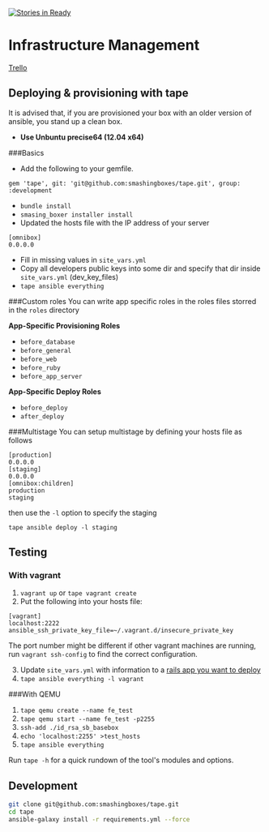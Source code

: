 [![Stories in Ready](https://badge.waffle.io/smashingboxes/tape.png?label=ready&title=Ready)](https://waffle.io/smashingboxes/tape)
# Infrastructure Management

[Trello](https://trello.com/b/4sOCutfn/smashingboxer)


## Deploying & provisioning with tape
It is advised that, if you are provisioned your box with an older version of ansible, you stand up a clean box.

* **Use Unbuntu precise64 (12.04 x64)**

###Basics

* Add the following to your gemfile.

```
gem 'tape', git: 'git@github.com:smashingboxes/tape.git', group: :development
```

* `bundle install`
* `smasing_boxer installer install`
* Updated the hosts file with the IP address of your server

```
[omnibox]
0.0.0.0
```

* Fill in missing values in `site_vars.yml`
* Copy all developers public keys into some dir and specify that dir inside `site_vars.yml` (dev_key_files)
* `tape ansible everything`

###Custom roles
You can write app specific roles in the roles files storred in the `roles` directory

**App-Specific Provisioning Roles**

* `before_database`
* `before_general`
* `before_web`
* `before_ruby`
* `before_app_server`

**App-Specific Deploy Roles**

* `before_deploy`
* `after_deploy`

###Multistage
You can setup multistage by defining your hosts file as follows

```
[production]
0.0.0.0
[staging]
0.0.0.0
[omnibox:children]
production
staging
```

then use the `-l` option to specify the staging

```
tape ansible deploy -l staging
```

## Testing
### With vagrant


1. `vagrant up` or `tape vagrant create`
2. Put the following into your hosts file:

```
[vagrant]
localhost:2222 ansible_ssh_private_key_file=~/.vagrant.d/insecure_private_key
```

The port number might be different if other vagrant machines are running, run `vagrant ssh-config`  to find the correct configuration.

3. Update `site_vars.yml` with information to a [rails app you want to deploy](https://github.com/BrandonMathis/vanilla-rails-app)
4. `tape ansible everything -l vagrant`


###With QEMU

1. `tape qemu create --name fe_test`
2. `tape qemu start --name fe_test -p2255`
3. `ssh-add ./id_rsa_sb_basebox`
4. `echo 'localhost:2255' >test_hosts`
5. `tape ansible everything`
 
Run `tape -h` for a quick rundown of the tool's modules and options.

## Development

```sh
git clone git@github.com:smashingboxes/tape.git
cd tape
ansible-galaxy install -r requirements.yml --force
```
